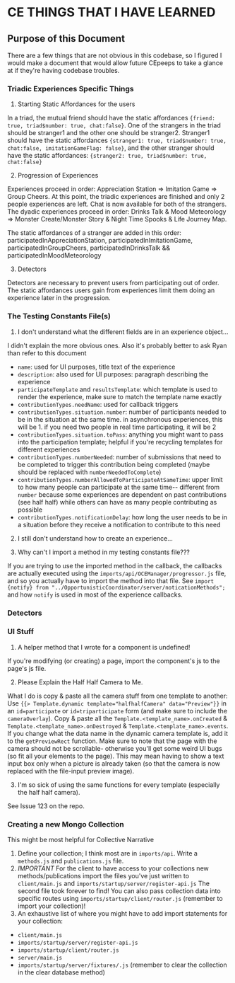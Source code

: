 # CE THINGS THAT I HAVE LEARNED

## Purpose of this Document
There are a few things that are not obvious in this codebase, so I figured I would make a document that would allow future CEpeeps to take a glance at if they're having codebase troubles.

### Triadic Experiences Specific Things
1. Starting Static Affordances for the users

In a triad, the mutual friend should have the static affordances `{friend: true, triad$number: true, chat:false}`. One of the strangers in the triad should be stranger1 and the other one should be stranger2. Stranger1 should have the static affordances `{stranger1: true, triad$number: true, chat:false, imitationGameFlag: false}`, and the other stranger should have the static affordances: `{stranger2: true, triad$number: true, chat:false}`

2. Progression of Experiences

Experiences proceed in order: Appreciation Station => Imitation Game => Group Cheers. At this point, the triadic experiences are finished and only 2 people experiences are left. Chat is now available for both of the strangers. The dyadic experiences proceed in order:
Drinks Talk & Mood Meteorology => Monster Create/Monster Story & Night Time Spooks & Life Journey Map.

The static affordances of a stranger are added in this order: participatedInAppreciationStation, participatedInImitationGame, participatedInGroupCheers,
participatedInDrinksTalk && participatedInMoodMeteorology

3. Detectors

Detectors are necessary to prevent users from participating out of order. The static affordances users gain from experiences limit them doing an experience later in the progression. 

### The Testing Constants File(s)
1. I don't understand what the different fields are in an experience object...

I didn't explain the more obvious ones. Also it's probably better to ask Ryan than refer to this document
- `name`: used for UI purposes, title text of the experience
- `description`: also used for UI purposes: paragraph describing the experience
- `participateTemplate` and `resultsTemplate`: which template is used to render the experience,
make sure to match the template name exactly
- `contributionTypes.needName`: used for callback triggers
- `contributionTypes.situation.number`: number of participants needed to be in the situation at the same time. in asynchronous experiences, this will be 1. if you need two people in real time participating, it will be 2
- `contributionTypes.situation.toPass`: anything you might want to pass into the participation template; helpful if you're recycling templates for different experiences
- `contributionTypes.numberNeeded`: number of submissions that need to be completed to trigger this contribution being completed (maybe should be replaced with `numberNeededToComplete`)
- `contributionTypes.numberAllowedToParticipateAtSameTime`: upper limit to how many people can participate at the same time-- different from `number` because some experiences are dependent on past contributions (see half half) while others can have as many people contributing as possible
- `contributionTypes.notificationDelay`: how long the user needs to be in a situation before they receive a notification to contribute to this need

2. I still don't understand how to create an experience...

3. Why can't I import a method in my testing constants file???

If you are trying to use the imported method in the callback, the
callbacks are actually executed using the `imports/api/OCEManager/progressor.js` file, and so you actually have to import the method into that file. See `import {notify} from "../OpportunisticCoordinator/server/noticationMethods";` and how `notify` is used in most of the experience callbacks.

### Detectors

### UI Stuff
1. A helper method that I wrote for a component is undefined!

If you're modifying (or creating) a page, import the component's js to the page's js file.

2. Please Explain the Half Half Camera to Me.

What I do is copy & paste all the camera stuff from one template to another: Use `{{> Template.dynamic template="halfhalfCamera" data="Preview"}}` in an `id=participate` or `id=triparticipate` form (and make sure to include the `cameraOverlay`). Copy & paste all the  `Template.<template_name>.onCreated` & `Template.<template_name>.onDestroyed` & `Template.<template_name>.events`. If you change what the data name in the dynamic camera template is, add it to the `getPreviewRect` function. Make sure to note that the page with the camera should not be scrollable- otherwise you'll get some weird UI bugs (so fit all your elements to the page). This may mean having to show a text input box only when a picture is already taken (so that the camera is now replaced with the file-input preview image).

3. I'm so sick of using the same functions for every template (especially the half half camera).

See Issue 123 on the repo.

### Creating a new Mongo Collection
This might be most helpful for Collective Narrative
1. Define your collection; I think most are in `imports/api`. Write a `methods.js` and `publications.js` file.
2. *IMPORTANT* For the client to have access to your collections new methods/publications import the files you've just written to `client/main.js` and `imports/startup/server/register-api.js`
The second file took forever to find! You can also pass collection data into specific routes using `imports/startup/client/router.js` (remember to import your collection)!
3. An exhaustive list of where you might have to add import statements for your collection:
- `client/main.js`
- `imports/startup/server/register-api.js`
- `imports/startup/client/router.js`
- `server/main.js`
- `imports/startup/server/fixtures/.js` (remember to clear the collection in the clear database method)
